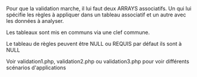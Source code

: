 Pour que la validation marche, il lui faut deux ARRAYS associatifs.
Un qui lui spécifie les règles à appliquer dans un tableau associatif et un autre avec les données à analyser.

Les tableaux sont mis en communs via une clef commune.

Le tableau de règles peuvent être NULL ou REQUIS par défaut ils sont à NULL

Voir validation1.php, validation2.php ou validation3.php pour voir différents scénarios d'applications